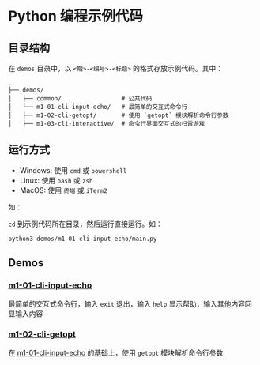# Python 编程示例代码

## 目录结构

在 `demos` 目录中，以 `<期>-<编号>-<标题>` 的格式存放示例代码。其中：

```text
.
├── demos/
│   ├── common/                 # 公共代码
│   └── m1-01-cli-input-echo/   # 最简单的交互式命令行
│   ├── m1-02-cli-getopt/       # 使用 `getopt` 模块解析命令行参数
│   ├── m1-03-cli-interactive/  # 命令行界面交互式的扫雷游戏
```

## 运行方式

- Windows: 使用 `cmd` 或 `powershell`
- Linux: 使用 `bash` 或 `zsh`
- MacOS: 使用 `终端` 或 `iTerm2`

如：


`cd` 到示例代码所在目录，然后运行直接运行。如：

```shell
python3 demos/m1-01-cli-input-echo/main.py
```

## Demos

### [m1-01-cli-input-echo](demos/m1-01-cli-input-echo/README.md)

最简单的交互式命令行，输入 `exit` 退出，输入 `help` 显示帮助，输入其他内容回显输入内容

### [m1-02-cli-getopt](demos/m1-02-cli-getopt/README.md)

在 [m1-01-cli-input-echo](demos/m1-01-cli-input-echo/README.md) 的基础上，使用 `getopt` 模块解析命令行参数

